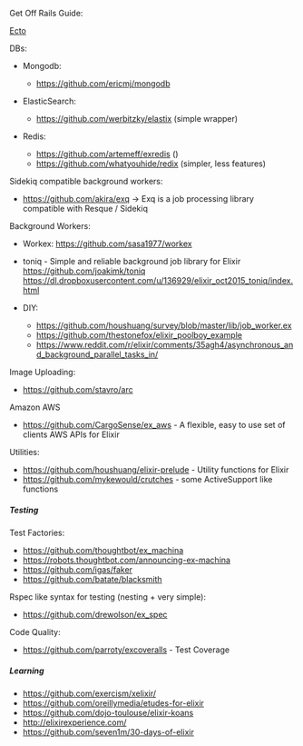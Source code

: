 Get Off Rails Guide:


[Ecto](https://github.com/mindreframer/getoffrails/blob/master/ecto.md)

DBs:
  - Mongodb:
    - https://github.com/ericmj/mongodb

  - ElasticSearch:
    - https://github.com/werbitzky/elastix (simple wrapper)


  - Redis:
    - https://github.com/artemeff/exredis ()
    - https://github.com/whatyouhide/redix (simpler, less features)



Sidekiq compatible background workers:
  - https://github.com/akira/exq -> Exq is a job processing library compatible with Resque / Sidekiq


Background Workers:
  - Workex:
    https://github.com/sasa1977/workex

  - toniq - Simple and reliable background job library for Elixir
    https://github.com/joakimk/toniq
    https://dl.dropboxusercontent.com/u/136929/elixir_oct2015_toniq/index.html


  - DIY:
    - https://github.com/houshuang/survey/blob/master/lib/job_worker.ex
    - https://github.com/thestonefox/elixir_poolboy_example
    - https://www.reddit.com/r/elixir/comments/35agh4/asynchronous_and_background_parallel_tasks_in/



Image Uploading:
  - https://github.com/stavro/arc



Amazon AWS
  - https://github.com/CargoSense/ex_aws - A flexible, easy to use set of clients AWS APIs for Elixir

Utilities:
  - https://github.com/houshuang/elixir-prelude - Utility functions for Elixir
  - https://github.com/mykewould/crutches - some ActiveSupport like functions




##### Testing


Test Factories:
  - https://github.com/thoughtbot/ex_machina
  - https://robots.thoughtbot.com/announcing-ex-machina
  - https://github.com/igas/faker
  - https://github.com/batate/blacksmith


Rspec like syntax for testing (nesting + very simple):
  - https://github.com/drewolson/ex_spec


Code Quality:
  - https://github.com/parroty/excoveralls - Test Coverage




##### Learning


  - https://github.com/exercism/xelixir/
  - https://github.com/oreillymedia/etudes-for-elixir
  - https://github.com/dojo-toulouse/elixir-koans
  - http://elixirexperience.com/
  - https://github.com/seven1m/30-days-of-elixir

